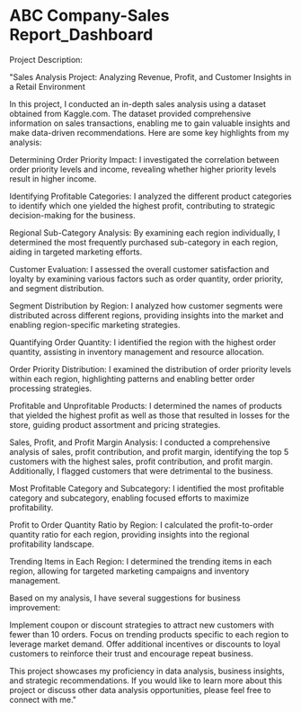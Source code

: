 # ABC Company-Sales Report_Dashboard
Project Description:

"Sales Analysis Project: Analyzing Revenue, Profit, and Customer Insights in a Retail Environment

In this project, I conducted an in-depth sales analysis using a dataset obtained from Kaggle.com. The dataset provided comprehensive information on sales transactions, enabling me to gain valuable insights and make data-driven recommendations. Here are some key highlights from my analysis:

Determining Order Priority Impact: I investigated the correlation between order priority levels and income, revealing whether higher priority levels result in higher income.

Identifying Profitable Categories: I analyzed the different product categories to identify which one yielded the highest profit, contributing to strategic decision-making for the business.

Regional Sub-Category Analysis: By examining each region individually, I determined the most frequently purchased sub-category in each region, aiding in targeted marketing efforts.

Customer Evaluation: I assessed the overall customer satisfaction and loyalty by examining various factors such as order quantity, order priority, and segment distribution.

Segment Distribution by Region: I analyzed how customer segments were distributed across different regions, providing insights into the market and enabling region-specific marketing strategies.

Quantifying Order Quantity: I identified the region with the highest order quantity, assisting in inventory management and resource allocation.

Order Priority Distribution: I examined the distribution of order priority levels within each region, highlighting patterns and enabling better order processing strategies.

Profitable and Unprofitable Products: I determined the names of products that yielded the highest profit as well as those that resulted in losses for the store, guiding product assortment and pricing strategies.

Sales, Profit, and Profit Margin Analysis: I conducted a comprehensive analysis of sales, profit contribution, and profit margin, identifying the top 5 customers with the highest sales, profit contribution, and profit margin. Additionally, I flagged customers that were detrimental to the business.

Most Profitable Category and Subcategory: I identified the most profitable category and subcategory, enabling focused efforts to maximize profitability.

Profit to Order Quantity Ratio by Region: I calculated the profit-to-order quantity ratio for each region, providing insights into the regional profitability landscape.

Trending Items in Each Region: I determined the trending items in each region, allowing for targeted marketing campaigns and inventory management.

Based on my analysis, I have several suggestions for business improvement:

Implement coupon or discount strategies to attract new customers with fewer than 10 orders.
Focus on trending products specific to each region to leverage market demand.
Offer additional incentives or discounts to loyal customers to reinforce their trust and encourage repeat business.

This project showcases my proficiency in data analysis, business insights, and strategic recommendations. If you would like to learn more about this project or discuss other data analysis opportunities, please feel free to connect with me."
